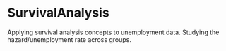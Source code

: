 # SurvivalAnalysis
Applying survival analysis concepts to unemployment data. Studying the hazard/unemployment rate across groups. 
